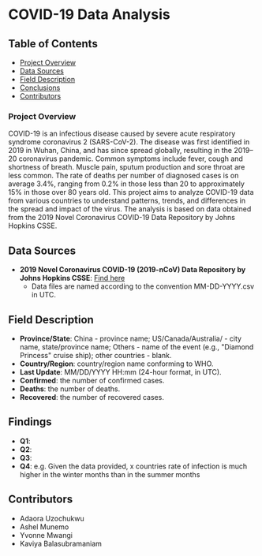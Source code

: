 # COVID-19 Data Analysis 

## Table of Contents
- [Project Overview](#project-overview)
- [Data Sources](#data-sources)
- [Field Description](#field-description)
- [Conclusions](#conclusions)
- [Contributors](#contributors)

### Project Overview
COVID-19 is an infectious disease caused by severe acute respiratory syndrome coronavirus 2 (SARS-CoV-2). The disease was first identified in 2019 in Wuhan, China, and has since spread globally, resulting in the 2019–20 coronavirus pandemic. Common symptoms include fever, cough and shortness of breath. Muscle pain, sputum production and sore throat are less common. The rate of deaths per number of diagnosed cases is on average 3.4%, ranging from 0.2% in those less than 20 to approximately 15% in those over 80 years old. This project aims to analyze COVID-19 data from various countries to understand patterns, trends, and differences in the spread and impact of the virus. The analysis is based on data obtained from the 2019 Novel Coronavirus COVID-19 Data Repository by Johns Hopkins CSSE.

## Data Sources

- **2019 Novel Coronavirus COVID-19 (2019-nCoV) Data Repository by Johns Hopkins CSSE**: [Find here](https://github.com/CSSEGISandData/COVID-19/tree/master/csse_covid_19_data/csse_covid_19_daily_reports)
  - Data files are named according to the convention MM-DD-YYYY.csv in UTC.

## Field Description

- **Province/State**: China - province name; US/Canada/Australia/ - city name, state/province name; Others - name of the event (e.g., "Diamond Princess" cruise ship); other countries - blank.
- **Country/Region**: country/region name conforming to WHO.
- **Last Update**: MM/DD/YYYY HH:mm (24-hour format, in UTC).
- **Confirmed**: the number of confirmed cases.
- **Deaths**: the number of deaths.
- **Recovered**: the number of recovered cases.

## Findings
- **Q1**:
- **Q2**:
- **Q3**: 
- **Q4**: e.g. Given the data provided, x countries rate of infection is much higher in the winter months than in the summer months

## Contributors

- Adaora Uzochukwu
- Ashel Munemo
- Yvonne Mwangi
- Kaviya Balasubramaniam 

